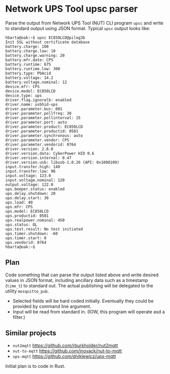 # Network UPS Tool upsc parser

Parse the output from Network UPS Tool (NUT) CLI program `upsc` and write to standard output using JSON format. Typical `upsc` output looks like:

```text
hbarta@oak:~$ upsc EC850LCD@pilog3b
Init SSL without certificate database
battery.charge: 100
battery.charge.low: 10
battery.charge.warning: 20
battery.mfr.date: CPS
battery.runtime: 675
battery.runtime.low: 300
battery.type: PbAcid
battery.voltage: 14.2
battery.voltage.nominal: 12
device.mfr: CPS
device.model: EC850LCD
device.type: ups
driver.flag.ignorelb: enabled
driver.name: usbhid-ups
driver.parameter.bus: 001
driver.parameter.pollfreq: 30
driver.parameter.pollinterval: 15
driver.parameter.port: auto
driver.parameter.product: EC850LCD
driver.parameter.productid: 0501
driver.parameter.synchronous: auto
driver.parameter.vendor: CPS
driver.parameter.vendorid: 0764
driver.version: 2.8.0
driver.version.data: CyberPower HID 0.6
driver.version.internal: 0.47
driver.version.usb: libusb-1.0.26 (API: 0x1000109)
input.transfer.high: 140
input.transfer.low: 96
input.voltage: 123.0
input.voltage.nominal: 120
output.voltage: 122.0
ups.beeper.status: enabled
ups.delay.shutdown: 20
ups.delay.start: 30
ups.load: 40
ups.mfr: CPS
ups.model: EC850LCD
ups.productid: 0501
ups.realpower.nominal: 450
ups.status: OL
ups.test.result: No test initiated
ups.timer.shutdown: -60
ups.timer.start: 0
ups.vendorid: 0764
hbarta@oak:~$ 
```

## Plan

Code something that can parse the output listed above and write desired values in JSON format, including ancillary data such as a timestamp (`time_t`) to standard out. The actual publishing will be delegated to the utility `mosquitto_pub`.

* Selected fields will be hard coded initially. Eventually they could be provided by command line argument.
* Input will be read from standard in. (IOW, this program will operate asd a filter.)

## Similar projects

* `nut2mqtt` <https://github.com/rburkholder/nut2mqtt>
* `nut-to-mqtt` <https://github.com/jnovack/nut-to-mqtt>
*  `ups-mqtt` <https://github.com/dniklewicz/ups-mqtt>

Initial plan is to code in Rust.
